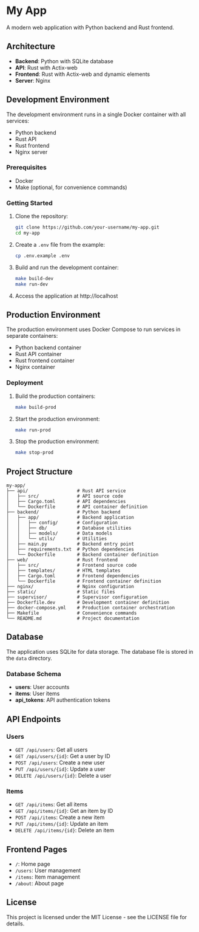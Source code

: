 # My App

A modern web application with Python backend and Rust frontend.

## Architecture

- **Backend**: Python with SQLite database
- **API**: Rust with Actix-web
- **Frontend**: Rust with Actix-web and dynamic elements
- **Server**: Nginx

## Development Environment

The development environment runs in a single Docker container with all services:

- Python backend
- Rust API
- Rust frontend
- Nginx server

### Prerequisites

- Docker
- Make (optional, for convenience commands)

### Getting Started

1. Clone the repository:
   ```bash
   git clone https://github.com/your-username/my-app.git
   cd my-app
   ```

2. Create a `.env` file from the example:
   ```bash
   cp .env.example .env
   ```

3. Build and run the development container:
   ```bash
   make build-dev
   make run-dev
   ```

4. Access the application at http://localhost

## Production Environment

The production environment uses Docker Compose to run services in separate containers:

- Python backend container
- Rust API container
- Rust frontend container
- Nginx container

### Deployment

1. Build the production containers:
   ```bash
   make build-prod
   ```

2. Start the production environment:
   ```bash
   make run-prod
   ```

3. Stop the production environment:
   ```bash
   make stop-prod
   ```

## Project Structure

```
my-app/
├── api/                  # Rust API service
│   ├── src/              # API source code
│   ├── Cargo.toml        # API dependencies
│   └── Dockerfile        # API container definition
├── backend/              # Python backend
│   ├── app/              # Backend application
│   │   ├── config/       # Configuration
│   │   ├── db/           # Database utilities
│   │   ├── models/       # Data models
│   │   └── utils/        # Utilities
│   ├── main.py           # Backend entry point
│   ├── requirements.txt  # Python dependencies
│   └── Dockerfile        # Backend container definition
├── web/                  # Rust frontend
│   ├── src/              # Frontend source code
│   ├── templates/        # HTML templates
│   ├── Cargo.toml        # Frontend dependencies
│   └── Dockerfile        # Frontend container definition
├── nginx/                # Nginx configuration
├── static/               # Static files
├── supervisor/           # Supervisor configuration
├── Dockerfile.dev        # Development container definition
├── docker-compose.yml    # Production container orchestration
├── Makefile              # Convenience commands
└── README.md             # Project documentation
```

## Database

The application uses SQLite for data storage. The database file is stored in the `data` directory.

### Database Schema

- **users**: User accounts
- **items**: User items
- **api_tokens**: API authentication tokens

## API Endpoints

### Users

- `GET /api/users`: Get all users
- `GET /api/users/{id}`: Get a user by ID
- `POST /api/users`: Create a new user
- `PUT /api/users/{id}`: Update a user
- `DELETE /api/users/{id}`: Delete a user

### Items

- `GET /api/items`: Get all items
- `GET /api/items/{id}`: Get an item by ID
- `POST /api/items`: Create a new item
- `PUT /api/items/{id}`: Update an item
- `DELETE /api/items/{id}`: Delete an item

## Frontend Pages

- `/`: Home page
- `/users`: User management
- `/items`: Item management
- `/about`: About page

## License

This project is licensed under the MIT License - see the LICENSE file for details.

